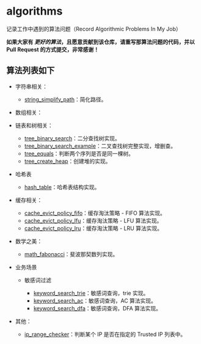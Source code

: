 # algorithms

记录工作中遇到的算法问题（Record Algorithmic Problems In My Job）

**如果大家有 *更好的算法*，且愿意贡献到该仓库，请重写那算法问题的代码，并以 Pull Request 的方式提交，非常感谢！**

## 算法列表如下

- 字符串相关：
  
  - [string_simplify_path](https://github.com/charleslxh/algorithms/blob/master/string_simplify_path.md)：简化路径。

- 数组相关：

- 链表和树相关：
  
  - [tree_binary_search](https://github.com/charleslxh/algorithms/blob/master/tree_binary_search.md)：二分查找树实现。
  - [tree_binary_search_example](https://github.com/charleslxh/algorithms/blob/master/tree_binary_search_example.md)：二叉查找树完整实现，增删查。
  - [tree_equals](https://github.com/charleslxh/algorithms/blob/master/tree_equals.md)：判断两个序列是否是同一棵树。
  - [tree_create_heap](https://github.com/charleslxh/algorithms/blob/master/tree_create_heap.md)：创建堆的实现。

- 哈希表

  - [hash_table](https://github.com/charleslxh/algorithms/blob/master/hash_table.md)：哈希表结构实现。

- 缓存相关：

  - [cache_evict_policy_fifo](https://github.com/charleslxh/algorithms/blob/master/cache_evict_policy_fifo.md)：缓存淘汰策略 - FIFO 算法实现。
  - [cache_evict_policy_lfu](https://github.com/charleslxh/algorithms/blob/master/cache_evict_policy_lfu.md)：缓存淘汰策略 - LFU 算法实现。
  - [cache_evict_policy_lru](https://github.com/charleslxh/algorithms/blob/master/cache_evict_policy_lru.md)：缓存淘汰策略 - LRU 算法实现。

- 数学之美：

  - [math_fabonacci](https://github.com/charleslxh/algorithms/blob/master/math_fabonacci.md)：斐波那契数列实现。

- 业务场景

  - 敏感词过滤
  
    - [keyword_search_trie](https://github.com/charleslxh/algorithms/blob/master/keyword_search_trie.md)：敏感词查询，trie 实现。
    - [keyword_search_ac](https://github.com/charleslxh/algorithms/blob/master/keyword_search_ac.md)：敏感词查询，AC 算法实现。
    - [keyword_search_dfa](https://github.com/charleslxh/algorithms/blob/master/keyword_search_dfa.md)：敏感词查询，DFA 算法实现。


- 其他：

  - [ip_range_checker](https://github.com/charleslxh/algorithms/blob/master/ip_range_checker.md)：判断某个 IP 是否在指定的 Trusted IP 列表中。
